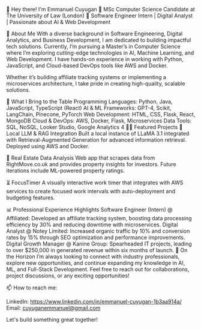 👋 Hey there! I'm Emmanuel Cuyugan
🔹 MSc Computer Science Candidate at The University of Law (London)
🔹 Software Engineer Intern | Digital Analyst | Passionate about AI & Web Development

🚀 About Me
With a diverse background in Software Engineering, Digital Analytics, and Business Development, I am dedicated to building impactful tech solutions. Currently, I’m pursuing a Master’s in Computer Science where I’m exploring cutting-edge technologies in AI, Machine Learning, and Web Development. I have hands-on experience in working with Python, JavaScript, and Cloud-based DevOps tools like AWS and Docker.

Whether it’s building affiliate tracking systems or implementing a microservices architecture, I take pride in creating high-quality, scalable solutions.

🌟 What I Bring to the Table
Programming Languages: Python, Java, JavaScript, TypeScript (React)
AI & ML Frameworks: GPT-4, Scikit, LangChain, Pinecone, PyTorch
Web Development: HTML, CSS, Flask, React, MongoDB
Cloud & DevOps: AWS, Docker, Flask, Microservices
Data Tools: SQL, NoSQL, Looker Studio, Google Analytics 4
👨‍💻 Featured Projects
🔗 Local LLM & RAG Integration
Built a local instance of LLaMA 3.1 integrated with Retrieval-Augmented Generation for advanced information retrieval. Deployed using AWS and Docker.

🏡 Real Estate Data Analysis
Web app that scrapes data from RightMove.co.uk and provides property insights for investors. Future iterations include ML-powered property ratings.

⏳ FocusTimer
A visually interactive work timer that integrates with AWS services to create focused work intervals with auto-deployment and budgeting features.

📊 Professional Experience Highlights
Software Engineer (Intern) @ Affiliated: Developed an affiliate tracking system, boosting data processing efficiency by 30% and reducing downtime with microservices.
Digital Analyst @ Notey Limited: Increased organic traffic by 10% and conversion rates by 15% through SEO optimization and performance improvements.
Digital Growth Manager @ Kanine Group: Spearheaded IT projects, leading to over $250,000 in generated revenue within six months of launch.
🌱 On the Horizon
I’m always looking to connect with industry professionals, explore new opportunities, and continue expanding my knowledge in AI, ML, and Full-Stack Development. Feel free to reach out for collaborations, project discussions, or any exciting opportunities!

📫 How to reach me:

LinkedIn: https://www.linkedin.com/in/emmanuel-cuyugan-1b3aa914a/
Email: cuyuganemmanuel@gmail.com

Let's build something great together!
